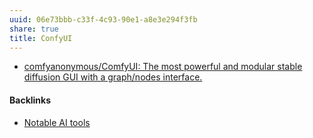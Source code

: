 ```yaml
---
uuid: 06e73bbb-c33f-4c93-90e1-a8e3e294f3fb
share: true
title: ConfyUI
---
```

* [comfyanonymous/ComfyUI: The most powerful and modular stable diffusion GUI with a graph/nodes interface.](https://github.com/comfyanonymous/ComfyUI)

#### Backlinks

* [Notable AI tools](/1f16e3ec-47c6-4f57-97a6-4ab3bbec3237)